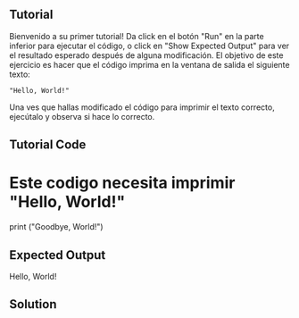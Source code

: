 Tutorial
--------

Bienvenido a su primer tutorial! Da click en el botón "Run" en la parte inferior para ejecutar el código, o click en "Show Expected Output" para ver el resultado esperado después de alguna modificación. El objetivo de este ejercicio es hacer que el código imprima en la ventana de salida el siguiente texto:

    "Hello, World!"

Una ves que hallas modificado el código para imprimir el texto correcto, ejecútalo y observa si hace lo correcto.

Tutorial Code
-------------

# Este codigo necesita imprimir "Hello, World!"
print ("Goodbye, World!")


Expected Output
---------------

Hello, World!

Solution
--------
